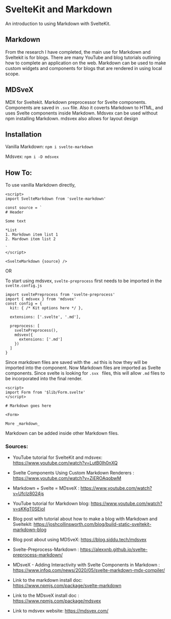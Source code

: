 # SvelteKit and Markdown

An introduction to using Markdown with SvelteKit.

## Markdown

From the research I have completed, the main use for Markdown and Sveltekit is for blogs. There are many YouTube and blog tutorials outlining how to complete an application on the web. Markdown can be used to make custom widgets and components for blogs that are rendered in using local scope.

## MDSveX

MDX for Sveltekit.
Markdown preprocessor for Svelte components. Components are saved in `.svx` file. Also it coverts Markdown to HTML, and uses Svelte components inside Markdown. Mdsvex can be used without npm installing Markdown. mdsvex also allows for layout design 

## Installation

Vanilla Markdown: `npm i svelte-markdown`

Mdsvex: `npm i -D mdsvex`

## How To:

To use vanilla Markdown directly, 
```
<script>
import SvelteMarkdown from 'svelte-markdown'

const source = `
# Header

Some text 

*List
1. Markdown item list 1
2. Mardown item list 2

`
</script>

<SvelteMarkdown {source} />

```

OR


To start using mdsvex, `svelte-preprocess` first needs to be imported in the `svelte.config.js`

```
import sveltePreprocess from 'svelte-preprocess'
import { mdsvex } from 'mdsvex'
const config = {
  kit: { /* Kit options here */ },

  extensions: ['.svelte', '.md'],

  preprocess: [
    sveltePreprocess(),
    mdsvex({
      extensions: ['.md']
    })
  ]
}
```

Since markdown files are saved with the `.md` this
is how they will be imported into the component. Now Markdown files are imported as Svelte components. Since svelte is looking for `.svx ` files, this will allow `.md` files to be incorporated into the final render.

```
<script>
import Form from '$lib/Form.svelte'
</script>

# Markdown goes here

<Form>

More _markdown_
```
Markdown can be added inside other Markdown files. 

### Sources:

- YouTube tutorial for SvelteKit and mdsvex: https://www.youtube.com/watch?v=LutB0Ih0nXQ

- Svelte Components Using Custom Markdown Renderers : https://www.youtube.com/watch?v=ZiEROAqobwM

- Markdown + Svelte = MDsveX : https://www.youtube.com/watch?v=UfcIz8024js

- YouTube tutorial for Markdown blog: https://www.youtube.com/watch?v=sKKgT0SEioI

- Blog post with tutorial about how to make a blog with Markdown and Sveltekit: https://joshcollinsworth.com/blog/build-static-sveltekit-markdown-blog

- Blog post about using MDSveX: https://blog.siddu.tech/mdsvex

- Svelte-Preprocess-Markdown : https://alexxnb.github.io/svelte-preprocess-markdown/

- MDsveX - Adding Interactivity with Svelte Components in Markdown : https://www.infoq.com/news/2020/05/svelte-markdown-mdx-compiler/

- Link to the markdown install doc: https://www.npmjs.com/package/svelte-markdown

- Link to the MDsveX install doc : https://www.npmjs.com/package/mdsvex

- Link to mdsvex website: https://mdsvex.com/
